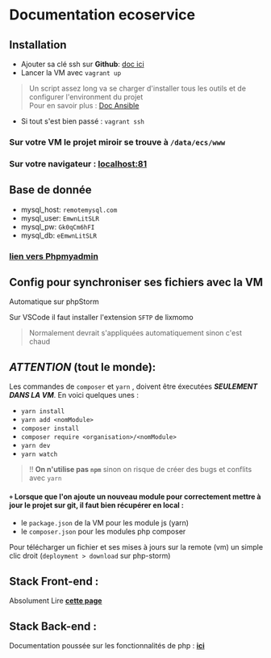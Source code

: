 # Documentation ecoservice
## Installation
- Ajouter sa clé ssh sur **Github**: [doc ici](https://help.github.com/en/github/authenticating-to-github/generating-a-new-ssh-key-and-adding-it-to-the-ssh-agent#generating-a-new-ssh-key)
- Lancer la VM avec `vagrant up`

> Un script assez long va se charger d'installer tous les outils et de configurer l'environment du projet<br>
> Pour en savoir plus : [Doc Ansible](https://docs.ansible.com/)

- Si tout s'est bien passé : `vagrant ssh`<br>
### Sur votre VM le projet miroir se trouve à `/data/ecs/www`
### Sur votre navigateur : [localhost:81](http://localhost:81)

## Base de donnée

- mysql_host: `remotemysql.com`
- mysql_user: `EmwnLitSLR`
- mysql_pw: `Gk0qCm6hFI`
- mysql_db: `eEmwnLitSLR`

### [**lien vers Phpmyadmin**](https://remotemysql.com/phpmyadmin/index.php) 

## Config pour synchroniser ses fichiers avec la VM
Automatique sur phpStorm

Sur VSCode il faut installer l'extension `SFTP` de lixmomo 
> Normalement devrait s'appliquées automatiquement sinon c'est chaud

## ***ATTENTION*** (tout le monde): 

Les commandes de `composer` et `yarn` ,
doivent être éxecutées ***SEULEMENT DANS LA VM***. En voici quelques unes :

- `yarn install` 
- `yarn add <nomModule>` 
- `composer install`
- `composer require <organisation>/<nomModule>`
- `yarn dev`
- `yarn watch`

> !! **On n'utilise pas `npm`** sinon on risque de créer des bugs et conflits avec `yarn`

#### `+` Lorsque que l'on ajoute un nouveau module pour correctement mettre à jour le projet sur git, il faut bien récupérer en local :
- le `package.json` de la VM pour les module js (yarn)
- le `composer.json` pour les modules php composer

Pour télécharger un fichier et ses mises à jours sur la remote (vm) un simple clic droit (`deployment > download` sur php-storm)

## **Stack Front-end** : 
Absolument Lire [**cette page**](https://github.com/ryanmcdermott/clean-code-javascript#introduction)
## **Stack Back-end** : 

Documentation poussée sur les fonctionnalités de php : [**ici**](https://phptherightway.com/)